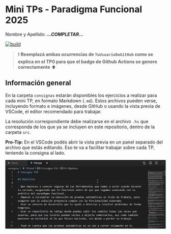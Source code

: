 # Mini TPs - Paradigma Funcional 2025

Nombre y Apellido: ***...COMPLETAR...***


[![build](https://github.com/pdep-mit/mini-tps-funcional-2025-TuUsuarioDeGitHub/actions/workflows/build.yml/badge.svg)](https://github.com/pdep-mit/mini-tps-funcional-2025-TuUsuarioDeGitHub/actions/workflows/build.yml)


> :exclamation: **Reemplazá ambas ocurrencias de `TuUsuarioDeGitHub` como se explica en el TP0 para que el badge de Github Actions se genere correctamente** :arrow_up:

## Información general

En la carpeta `consignas` estarán disponibles los ejercicios a realizar para cada mini TP, en formato Markdown (`.md`). Estos archivos pueden verse, incluyendo formato e imágenes, desde GitHub o usando la vista previa de VSCode, el editor recomendado para trabajar.

La resolución correspondiente debe realizarse en el archivo `.hs` que corresponda de los que ya se incluyen en este repositorio, dentro de la carpeta `src`.

**Pro-Tip:** En el VSCode podés abrir la vista previa en un panel separado del archivo que estás editando. Eso te va a facilitar trabajar sobre cada TP, teniendo la consigna al lado.

![VSCode Vista Previa](consignas/imagenes/vscode-preview-md.gif)
